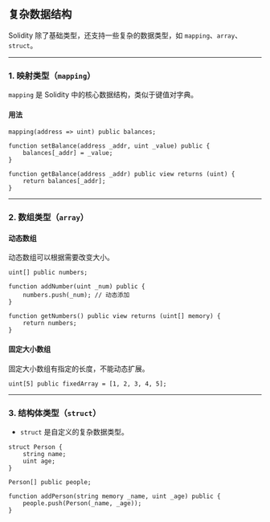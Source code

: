 ## **复杂数据结构**

Solidity 除了基础类型，还支持一些复杂的数据类型，如 `mapping`、`array`、`struct`。

---

### **1. 映射类型（`mapping`）**
`mapping` 是 Solidity 中的核心数据结构，类似于键值对字典。

#### **用法**
```solidity
mapping(address => uint) public balances;

function setBalance(address _addr, uint _value) public {
    balances[_addr] = _value;
}

function getBalance(address _addr) public view returns (uint) {
    return balances[_addr];
}
```

---

### **2. 数组类型（`array`）**
#### **动态数组**
动态数组可以根据需要改变大小。

```solidity
uint[] public numbers;

function addNumber(uint _num) public {
    numbers.push(_num); // 动态添加
}

function getNumbers() public view returns (uint[] memory) {
    return numbers;
}
```

#### **固定大小数组**
固定大小数组有指定的长度，不能动态扩展。

```solidity
uint[5] public fixedArray = [1, 2, 3, 4, 5];
```

---

### **3. 结构体类型（`struct`）**
- `struct` 是自定义的复杂数据类型。

```solidity
struct Person {
    string name;
    uint age;
}

Person[] public people;

function addPerson(string memory _name, uint _age) public {
    people.push(Person(_name, _age));
}
```